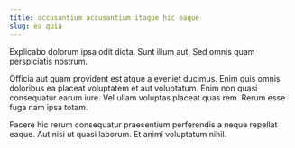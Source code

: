 ```yaml
---
title: accusantium accusantium itaque hic eaque
slug: ea quia
---
```


Explicabo dolorum ipsa odit dicta. Sunt illum aut. Sed omnis quam perspiciatis nostrum.

Officia aut quam provident est atque a eveniet ducimus. Enim quis omnis doloribus ea placeat voluptatem et aut voluptatum. Enim non quasi consequatur earum iure. Vel ullam voluptas placeat quas rem. Rerum esse fuga nam ipsa totam.

Facere hic rerum consequatur praesentium perferendis a neque repellat eaque. Aut nisi ut quasi laborum. Et animi voluptatum nihil.
